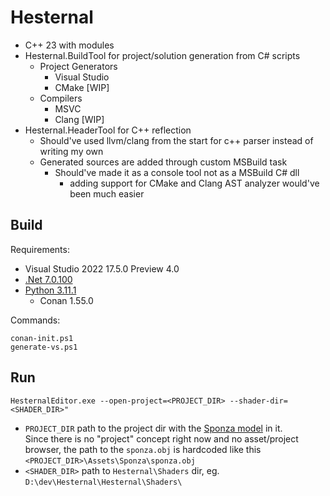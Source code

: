 # Hesternal

- C++ 23 with modules
- Hesternal.BuildTool for project/solution generation from C# scripts
  - Project Generators
    - Visual Studio
    - CMake \[WIP\]
  - Compilers
    - MSVC
    - Clang \[WIP\]
- Hesternal.HeaderTool for C++ reflection
  - Should've used llvm/clang from the start for c++ parser instead of writing my own
  - Generated sources are added through custom MSBuild task
    - Should've made it as a console tool not as a MSBuild C# dll
      - adding support for CMake and Clang AST analyzer would've been much easier

## Build

Requirements:
- Visual Studio 2022 17.5.0 Preview 4.0
- [.Net 7.0.100](https://dotnet.microsoft.com/en-us/download/dotnet/7.0)
- [Python 3.11.1](https://www.python.org/downloads/)
  - Conan 1.55.0

Commands:
```
conan-init.ps1
generate-vs.ps1
```

## Run

```
HesternalEditor.exe --open-project=<PROJECT_DIR> --shader-dir=<SHADER_DIR>"
```

- `PROJECT_DIR` path to the project dir with the [Sponza model](https://github.com/jimmiebergmann/Sponza) in it.  
  Since there is no "project" concept right now and no asset/project browser, the path to the `sponza.obj` is hardcoded like this  
  `<PROJECT_DIR>\Assets\Sponza\sponza.obj`
- `<SHADER_DIR>` path to `Hesternal\Shaders` dir, eg. `D:\dev\Hesternal\Hesternal\Shaders\`
